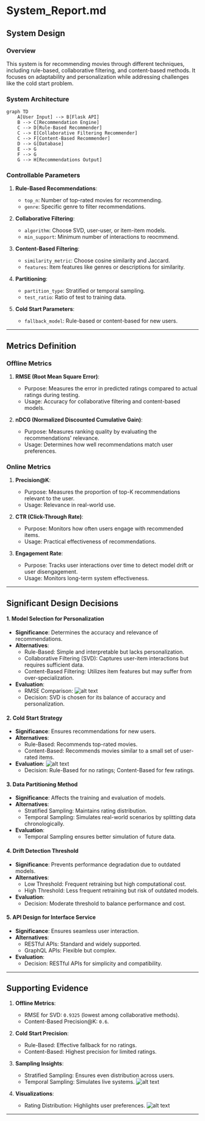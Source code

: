 # System_Report.md

## System Design

### Overview
This system is for recommending movies through different techniques, including rule-based, collaborative filtering, and content-based methods. It focuses on adaptability and personalization while addressing challenges like the cold start problem. 
### System Architecture

```mermaid
graph TD
    A[User Input] --> B[Flask API]
    B --> C[Recommendation Engine]
    C --> D[Rule-Based Recommender]
    C --> E[Collaborative Filtering Recommender]
    C --> F[Content-Based Recommender]
    D --> G[Database]
    E --> G
    F --> G
    G --> H[Recommendations Output]
```

### Controllable Parameters
1. **Rule-Based Recommendations**:
   - `top_n`: Number of top-rated movies for recommending.
   - `genre`: Specific genre to filter recommendations.

2. **Collaborative Filtering**:
   - `algorithm`: Choose SVD, user-user, or item-item models.
   - `min_support`: Minimum number of interactions to reocmmend.

3. **Content-Based Filtering**:
   - `similarity_metric`: Choose cosine similarity and Jaccard.
   - `features`: Item features like genres or descriptions for similarity.

4. **Partitioning**:
   - `partition_type`: Stratified or temporal sampling.
   - `test_ratio`: Ratio of test to training data.

5. **Cold Start Parameters**:
   - `fallback_model`: Rule-based or content-based for new users.

---

## Metrics Definition

### Offline Metrics
1. **RMSE (Root Mean Square Error)**:
   - Purpose: Measures the error in predicted ratings compared to actual ratings during testing.
   - Usage: Accuracy for collaborative filtering and content-based models.

2. **nDCG (Normalized Discounted Cumulative Gain)**:
   - Purpose: Measures ranking quality by evaluating the recommendations' relevance.
   - Usage: Determines how well recommendations match user preferences.

### Online Metrics
1. **Precision@K**:
   - Purpose: Measures the proportion of top-K recommendations relevant to the user.
   - Usage: Relevance in real-world use.

2. **CTR (Click-Through Rate)**:
   - Purpose: Monitors how often users engage with recommended items.
   - Usage: Practical effectiveness of recommendations.

3. **Engagement Rate**:
   - Purpose: Tracks user interactions over time to detect model drift or user disengagement.
   - Usage: Monitors long-term system effectiveness.

---

## Significant Design Decisions

#### 1. Model Selection for Personalization
- **Significance**: Determines the accuracy and relevance of recommendations.
- **Alternatives**:
  - Rule-Based: Simple and interpretable but lacks personalization.
  - Collaborative Filtering (SVD): Captures user-item interactions but requires sufficient data.
  - Content-Based Filtering: Utilizes item features but may suffer from over-specialization.
- **Evaluation**:
  - RMSE Comparison:
![alt text](image.png)
  - Decision: SVD is chosen for its balance of accuracy and personalization.

#### 2. Cold Start Strategy
- **Significance**: Ensures recommendations for new users.
- **Alternatives**:
  - Rule-Based: Recommends top-rated movies.
  - Content-Based: Recommends movies similar to a small set of user-rated items.
- **Evaluation**:
![alt text](image-1.png)
  - Decision: Rule-Based for no ratings; Content-Based for few ratings.

#### 3. Data Partitioning Method
- **Significance**: Affects the training and evaluation of models.
- **Alternatives**:
  - Stratified Sampling: Maintains rating distribution.
  - Temporal Sampling: Simulates real-world scenarios by splitting data chronologically.
- **Evaluation**:
  - Temporal Sampling ensures better simulation of future data.

#### 4. Drift Detection Threshold
- **Significance**: Prevents performance degradation due to outdated models.
- **Alternatives**:
  - Low Threshold: Frequent retraining but high computational cost.
  - High Threshold: Less frequent retraining but risk of outdated models.
- **Evaluation**:
  - Decision: Moderate threshold to balance performance and cost.

#### 5. API Design for Interface Service
- **Significance**: Ensures seamless user interaction.
- **Alternatives**:
  - RESTful APIs: Standard and widely supported.
  - GraphQL APIs: Flexible but complex.
- **Evaluation**:
  - Decision: RESTful APIs for simplicity and compatibility.

---

## Supporting Evidence
1. **Offline Metrics**:
   - RMSE for SVD: `0.9325` (lowest among collaborative methods).
   - Content-Based Precision@K: `0.6`.

2. **Cold Start Precision**:
   - Rule-Based: Effective fallback for no ratings.
   - Content-Based: Highest precision for limited ratings.

3. **Sampling Insights**:
   - Stratified Sampling: Ensures even distribution across users.
   - Temporal Sampling: Simulates live systems.
   ![alt text](image-2.png)
   

4. **Visualizations**:
   - Rating Distribution: Highlights user preferences.
   ![alt text](image-3.png)

---

